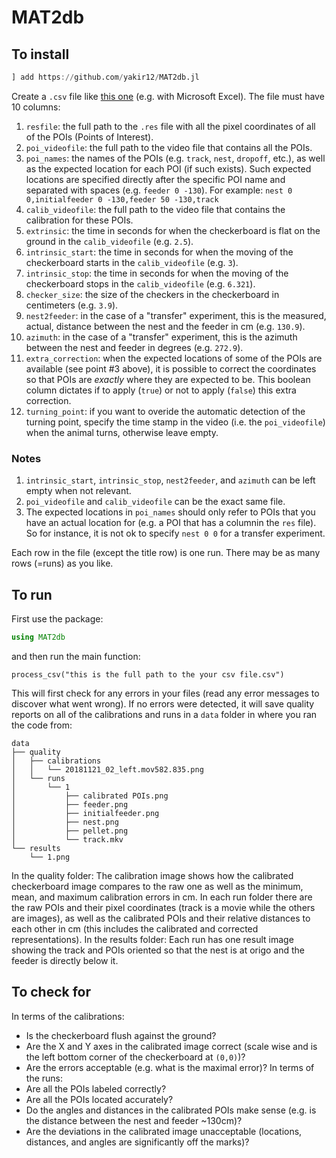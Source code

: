 # MAT2db

## To install
```julia
] add https://github.com/yakir12/MAT2db.jl
```

Create a `.csv` file like [this one](/example/example.csv) (e.g. with Microsoft Excel). The file must have 10 columns:
1. `resfile`: the full path to the `.res` file with all the pixel coordinates of all of the POIs (Points of Interest).
2. `poi_videofile`: the full path to the video file that contains all the POIs.
3. `poi_names`: the names of the POIs (e.g. `track`, `nest`, `dropoff`, etc.), as well as the expected location for each POI (if such exists). Such expected locations are specified directly after the specific POI name and separated with spaces (e.g. `feeder 0 -130`). For example:
   `nest 0 0,initialfeeder 0 -130,feeder 50 -130,track`
4. `calib_videofile`: the full path to the video file that contains the calibration for these POIs.
5. `extrinsic`: the time in seconds for when the checkerboard is flat on the ground in the `calib_videofile` (e.g. `2.5`).
6. `intrinsic_start`: the time in seconds for when the moving of the checkerboard starts in the `calib_videofile` (e.g. `3`).
7. `intrinsic_stop`: the time in seconds for when the moving of the checkerboard stops in the `calib_videofile` (e.g. `6.321`).
8. `checker_size`: the size of the checkers in the checkerboard in centimeters (e.g. `3.9`).
9. `nest2feeder`: in the case of a "transfer" experiment, this is the measured, actual, distance between the nest and the feeder in cm (e.g. `130.9`).
10. `azimuth`: in the case of a "transfer" experiment, this is the azimuth between the nest and feeder in degrees (e.g. `272.9`).
11. `extra_correction`: when the expected locations of some of the POIs are available (see point #3 above), it is possible to correct the coordinates so that POIs are *exactly* where they are expected to be. This boolean column dictates if to apply (`true`) or not to apply (`false`) this extra correction.
12. `turning_point`: if you want to overide the automatic detection of the turning point, specify the time stamp in the video (i.e. the `poi_videofile`) when the animal turns, otherwise leave empty.

### Notes
1. `intrinsic_start`, `intrinsic_stop`, `nest2feeder`, and `azimuth` can be left empty when not relevant. 
2. `poi_videofile` and `calib_videofile` can be the exact same file. 
3. The expected locations in `poi_names` should only refer to POIs that you have an actual location for (e.g. a POI that has a columnin the `res` file). So for instance, it is not ok to specify `nest 0 0` for a transfer experiment.

Each row in the file (except the title row) is one run. There may be as many rows (=runs) as you like.

## To run
First use the package:
```julia
using MAT2db
```
and then run the main function:
```
process_csv("this is the full path to the your csv file.csv")
```

This will first check for any errors in your files (read any error messages to discover what went wrong). If no errors were detected, it will save quality reports on all of the calibrations and runs in a `data` folder in where you ran the code from:
```
data
├── quality
│   ├── calibrations
│   │   └── 20181121_02_left.mov582.835.png
│   └── runs
│       └── 1
│           ├── calibrated POIs.png
│           ├── feeder.png
│           ├── initialfeeder.png
│           ├── nest.png
│           ├── pellet.png
│           └── track.mkv
└── results
    └── 1.png
```
In the quality folder: The calibration image shows how the calibrated checkerboard image compares to the raw one as well as the minimum, mean, and maximum calibration errors in cm.
In each run folder there are the raw POIs and their pixel coordinates (track is a movie while the others are images), as well as the calibrated POIs and their relative distances to each other in cm (this includes the calibrated and corrected representations).
In the results folder: Each run has one result image showing the track and POIs oriented so that the nest is at origo and the feeder is directly below it. 

## To check for
In terms of the calibrations:
- Is the checkerboard flush against the ground?
- Are the X and Y axes in the calibrated image correct (scale wise and is the left bottom corner of the checkerboard at `(0,0)`)?
- Are the errors acceptable (e.g. what is the maximal error)?
In terms of the runs:
- Are all the POIs labeled correctly?
- Are all the POIs located accurately?
- Do the angles and distances in the calibrated POIs make sense (e.g. is the distance between the nest and feeder ~130cm)?
- Are the deviations in the calibrated image unacceptable (locations, distances, and angles are significantly off the marks)?
